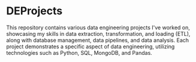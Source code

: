 # DEProjects
This repository contains various data engineering projects I've worked on, showcasing my skills in data extraction, transformation, and loading (ETL), along with database management, data pipelines, and data analysis. Each project demonstrates a specific aspect of data engineering, utilizing technologies such as Python, SQL, MongoDB, and Pandas.
